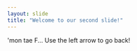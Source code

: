 ```yaml
---
layout: slide
title: "Welcome to our second slide!"
---
```

'mon tae F...
Use the left arrow to go back!
